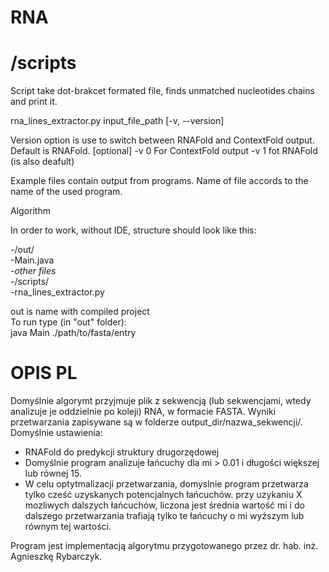 # RNA

# /scripts

Script take dot-brakcet formated file, finds unmatched nucleotides chains and print it.

rna_lines_extractor.py input_file_path [-v, --version] 

Version option is use to switch between RNAFold and ContextFold output. Default is RNAFold. [optional]
-v 0 For ContextFold output 
-v 1 fot RNAFold (is also deafult) 

Example files contain output from programs. Name of file accords to the name of the used program.





Algorithm

In order to work, without IDE, structure should look like this:<br>


-/out/ <br>
  -Main.java <br>
  -*other files* <br>
-/scripts/ <br>
  -rna_lines_extractor.py <br>

out is name with compiled project <br>
To run type (in "out" folder):  <br>
java Main ./path/to/fasta/entry <br>

# OPIS PL

Domyślnie algorymt przyjmuje plik z sekwencją (lub sekwencjami, wtedy analizuje je oddzielnie po koleji) RNA,  w formacie FASTA. 
Wyniki przetwarzania zapisywane są w folderze output_dir/nazwa_sekwencji/. 
Domyślnie ustawienia:
- RNAFold do predykcji struktury drugorzędowej
- Domyślnie program analizuje łańcuchy dla mi > 0.01 i długości większej lub równej 15.
- W celu optytmalizacji przetwarzania, domyslnie program przetwarza tylko cześć uzyskanych potencjalnych łańcuchów. przy uzykaniu X mozliwych dalszych łańcuchów, liczona jest średnia wartość mi i do dalszego przetwarzania trafiają tylko te łańcuchy o mi wyższym lub równym tej wartości. 


Program jest implementacją algorytmu przygotowanego przez dr. hab. inż. Agnieszkę Rybarczyk. 




